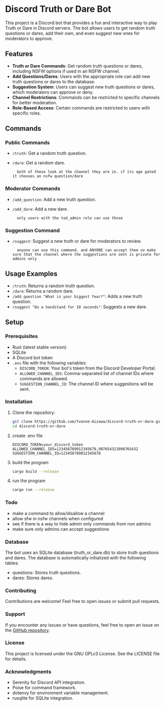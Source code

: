 # Discord Truth or Dare Bot

This project is a Discord bot that provides a fun and interactive way to play Truth or Dare in Discord servers. The bot allows users to get random truth questions or dares, add their own, and even suggest new ones for moderators to approve.

## Features

- **Truth or Dare Commands**: Get random truth questions or dares, including NSFW options if used in an NSFW channel.
- **Add Questions/Dares**: Users with the appropriate role can add new truth questions or dares to the database.
- **Suggestion System**: Users can suggest new truth questions or dares, which moderators can approve or deny.
- **Channel Restrictions**: Commands can be restricted to specific channels for better moderation.
- **Role-Based Access**: Certain commands are restricted to users with specific roles.

## Commands

### Public Commands
- `/truth`: Get a random truth question. 
- `/dare`: Get a random dare.

        both of these look at the channel they are in. if its age gated it chooses an nsfw question/dare
### Moderator Commands
- `/add_question`: Add a new truth question.
- `/add_dare`: Add a new dare.

        only users with the tod_admin role can use those

### Suggestion Command
- `/suggest`: Suggest a new truth or dare for moderators to review.

        anyone can use this command. and ANYONE can accept them so make sure that the channel where the suggestions are sent is private for admins only

## Usage Examples
- `/truth`: Returns a random truth question.
- `/dare`: Returns a random dare.
- `/add_question "What is your biggest fear?"`: Adds a new truth question.
- `/suggest "Do a handstand for 10 seconds"`: Suggests a new dare.

## Setup

### Prerequisites
- Rust (latest stable version)
- SQLite
- A Discord bot token
- `.env` file with the following variables:
  - `DISCORD_TOKEN`: Your bot's token from the Discord Developer Portal.
  - `ALLOWED_CHANNEL_IDS`: Comma-separated list of channel IDs where commands are allowed.
  - `SUGGESTION_CHANNEL_ID`: The channel ID where suggestions will be sent.

### Installation
1. Clone the repository:
   ```bash
   git clone https://github.com/Yvonne-Aizawa/discord-truth-or-dare.git
   cd discord-truth-or-dare
2. create .env file
    ```env
    DISCORD_TOKEN=your_discord_token
    ALLOWED_CHANNEL_IDS=123456789012345678,987654321098765432
    SUGGESTION_CHANNEL_ID=123456789012345678
    ```
3. build the program
    ```bash 
    cargo build --release
    ```
4. run the program
    ```bash
    cargo run --release
    ```
### Todo
- make a command to allow/disallow a channel
- allow sfw in nsfw channels when configured
- see if there is a way to hide admin only commands from non admins
- make sure only admins can accept suggestions
### Database
The bot uses an SQLite database (truth_or_dare.db) to store truth questions and dares. The database is automatically initialized with the following tables:

* questions: Stores truth questions.
* dares: Stores dares.
### Contributing
Contributions are welcome! Feel free to open issues or submit pull requests.
### Support
If you encounter any issues or have questions, feel free to open an issue on the [GitHub repository](https://github.com/Yvonne-Aizawa/discord-truth-or-dare/issues).
### License
This project is licensed under the GNU GPLv3 License. See the LICENSE file for details.

### Acknowledgments
* Serenity for Discord API integration.
* Poise for command framework.
* dotenvy for environment variable management.
* rusqlite for SQLite integration.